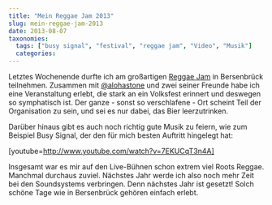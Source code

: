 ```yaml
---
title: "Mein Reggae Jam 2013"
slug: mein-reggae-jam-2013
date: 2013-08-07
taxonomies:
  tags: ["busy signal", "festival", "reggae jam", "Video", "Musik"]
  categories: 
---
```


<p>Letztes Wochenende durfte ich am großartigen <a href="http://reggaejam.de">Reggae Jam</a> in Bersenbrück teilnehmen. Zusammen mit <a href="http://twitter.com/alohastone">@alohastone</a> und zwei seiner Freunde habe ich eine Veranstaltung erlebt, die stark an ein Volksfest erinnert und deswegen so symphatisch ist. Der ganze - sonst so verschlafene - Ort scheint Teil der Organisation zu sein, und sei es nur dabei, das Bier leerzutrinken.

Darüber hinaus gibt es auch noch richtig gute Musik zu feiern, wie zum Beispiel Busy Signal, der den für mich besten Auftritt hingelegt hat:

[youtube=http://www.youtube.com/watch?v=7EKUCqT3n4A]

Insgesamt war es mir auf den Live-Bühnen schon extrem viel Roots Reggae. Manchmal durchaus zuviel. Nächstes Jahr werde ich also noch mehr Zeit bei den Soundsystems verbringen. Denn nächstes Jahr ist gesetzt! Solch schöne Tage wie in Bersenbrück gehören einfach erlebt.</p>